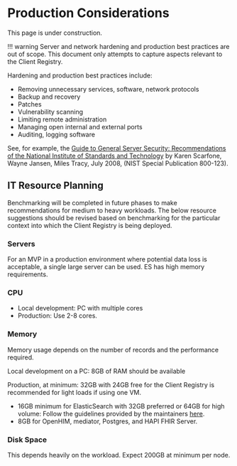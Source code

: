 # Production Considerations


This page is under construction.

!!! warning
    Server and network hardening and production best practices are out of scope. This document only attempts to capture aspects relevant to the Client Registry.

Hardening and production best practices include:

* Removing unnecessary services, software, network protocols
* Backup and recovery
* Patches
* Vulnerability scanning
* Limiting remote administration
* Managing open internal and external ports
* Auditing, logging software

See, for example, the [Guide to General Server Security: Recommendations of the National Institute of Standards and Technology](https://nvlpubs.nist.gov/nistpubs/Legacy/SP/nistspecialpublication800-123.pdf) by Karen Scarfone, Wayne Jansen, Miles Tracy, July 2008, (NIST Special Publication 800-123).

## IT Resource Planning

Benchmarking will be completed in future phases to make recommendations for medium to heavy workloads. The below resource suggestions should be revised based on benchmarking for the particular context into which the Client Registry is being deployed.

### Servers

For an MVP in a production environment where potential data loss is acceptable, a single large server can be used. ES has high memory requirements. 

### CPU

* Local development: PC with multiple cores
* Production: Use 2-8 cores.

### Memory

Memory usage depends on the number of records and the performance required.

Local development on a PC: 8GB of RAM should be available

Production, at minimum: 32GB with 24GB free for the Client Registry is recommended for light loads if using one VM.

* 16GB minimum for ElasticSearch with 32GB preferred or 64GB for high volume: Follow the guidelines provided by the maintainers [here](https://www.elastic.co/guide/en/elasticsearch/guide/current/hardware.html#_memory). 
* 8GB for OpenHIM, mediator, Postgres, and HAPI FHIR Server.


### Disk Space

This depends heavily on the workload. Expect 200GB at minimum per node.